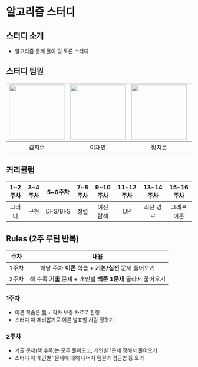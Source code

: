 # 알고리즘 스터디
## 스터디 소개
- 알고리즘 문제 풀이 및 토론 스터디

## 스터디 팀원
| [<img src="https://github.com/fob-Ji.png" width="150px">](https://github.com/fob-Ji) | [<img src="https://github.com/202002538.png" width="150px">](https://github.com/202002538) | [<img src="https://github.com/ssstopeun.png" width="150px">](https://github.com/ssstopeun) | [<img src="https://github.com/gmelon.png" width="150px">](https://github.com/gmelon) |
| :---: | :---: | :---: | :---: |
| [김지수](https://github.com/fob-Ji) | [이채연](https://github.com/202002538) | [정지은](https://github.com/ssstopeun) | [현상혁](https://github.com/gmelon) | 

## 커리큘럼
| 1~2주차 | 3~4주차 | 5~6주차 | 7~8주차 | 9~10주차 | 11~12주차 | 13~14주차 | 15~16주차 |
| :---: | :---: | :---: | :---: | :---: | :---: | :---: | :---: |
| 그리디 | 구현 | DFS/BFS | 정렬 | 이진 탐색 | DP | 최단 경로 | 그래프 이론 | 

## Rules (2주 루틴 반복)
| 주차 | 내용 |
| :---: | :---: |
| 1주차 | 해당 주차 **이론** 학습 + **기본/실전** 문제 풀어오기 |
| 2주차 | 책 수록 **기출** 문제 + 개인별 **백준 1문제** 골라서 풀어오기 |

### 1주차
* 이론 학습은 [책](https://search.shopping.naver.com/book/catalog/32441237189?cat_id=50010920&frm=PBOKPRO&query=%EC%9D%B4%EA%B2%83%EC%9D%B4+%EC%B7%A8%EC%97%85%EC%9D%84+%EC%9C%84%ED%95%9C+%EC%BD%94%EB%94%A9+%ED%85%8C%EC%8A%A4%ED%8A%B8%EB%8B%A4&NaPm=ct%3Dli19lvz4%7Cci%3De007c87f8e291911b70f9a74824b0ca90b0ed226%7Ctr%3Dboknx%7Csn%3D95694%7Chk%3D4f6dd7a5df1c0274fefa37680f3d39d2f96aed4a) + 각자 보충 자료로 진행
* 스터디 때 제비뽑기로 이론 발표할 사람 정하기
### 2주차
* 기출 문제(책 수록)는 모두 풀어오고, 개인별 1문제 정해서 풀어오기
* 스터디 때 개인별 1문제에 대해 나머지 팀원과 접근법 등 토의
